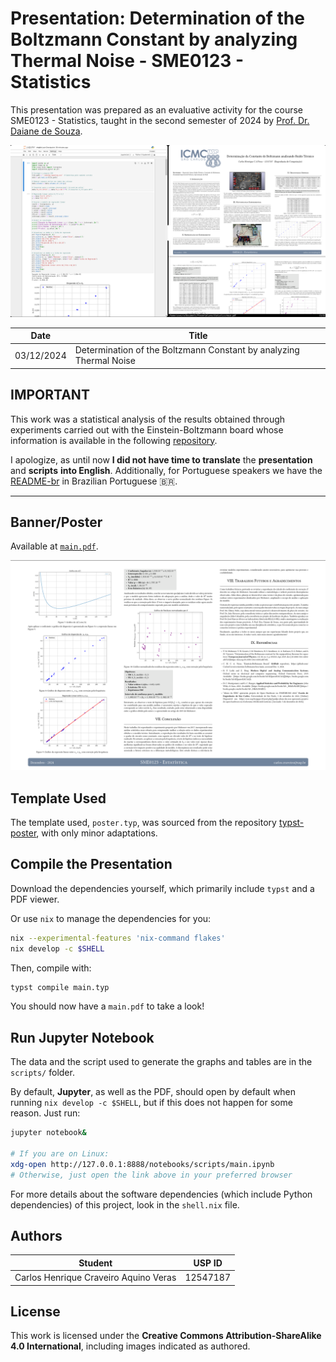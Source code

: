 # Presentation: Determination of the Boltzmann Constant by analyzing Thermal Noise - SME0123 - Statistics

This presentation was prepared as an evaluative activity for the course SME0123 - Statistics, taught in the second semester of 2024 by [Prof. Dr. Daiane de Souza](http://lattes.cnpq.br/0929922667210546).


![preview_banner](images/thumb.png)

|**Date**  |**Title**                                                           |
|----------|--------------------------------------------------------------------|
|03/12/2024| Determination of the Boltzmann Constant by analyzing Thermal Noise |

## IMPORTANT

This work was a statistical analysis of the results obtained through experiments carried out with the Einstein-Boltzmann board whose information is available in the following [repository](https://github.com/CarlosCraveiro/einstein-boltzmann).

I apologize, as until now **I did not have time to translate** the **presentation** and **scripts** **into English**. Additionally, for Portuguese speakers we have the [README-br](https://github.com/CarlosCraveiro/einstein-boltzmann-statistics/blob/main/README-br.md) in Brazilian Portuguese 🇧🇷.

---------------------------------------------------------------------------------

## Banner/Poster
Available at [`main.pdf`](https://github.com/CarlosCraveiro/einstein-boltzmann-statistics/blob/main/main.pdf).

![preview_presentation](images/presentation-image.png)

## Template Used

The template used, `poster.typ`, was sourced from the repository [typst-poster](https://github.com/pncnmnp/typst-poster/tree/master), with only minor adaptations.

## Compile the Presentation

Download the dependencies yourself, which primarily include `typst` and a PDF viewer.

Or use `nix` to manage the dependencies for you:
```bash
nix --experimental-features 'nix-command flakes'
nix develop -c $SHELL
```
Then, compile with:
```bash
typst compile main.typ
```
You should now have a `main.pdf` to take a look!

## Run Jupyter Notebook
The data and the script used to generate the graphs and tables are in the `scripts/` folder.

By default, **Jupyter**, as well as the PDF, should open by default when running `nix develop -c $SHELL`, but if this does not happen for some reason. Just run:
```bash
jupyter notebook&

# If you are on Linux:
xdg-open http://127.0.0.1:8888/notebooks/scripts/main.ipynb
# Otherwise, just open the link above in your preferred browser
```
For more details about the software dependencies (which include Python dependencies) of this project, look in the `shell.nix` file.

## Authors

| Student                               |  USP ID  |
|---------------------------------------|--------- |
| Carlos Henrique Craveiro Aquino Veras | 12547187 |

## License
This work is licensed under the **Creative Commons Attribution-ShareAlike 4.0 International**, including images indicated as authored.
